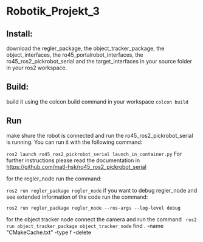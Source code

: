 # Robotik_Projekt_3

## Install:

download the regler_package, the object_tracker_package, the object_interfaces, the ro45_portalrobot_interfaces, the ro45_ros2_pickrobot_serial and the target_interfaces in your source folder in your ros2 workspace. 


## Build:

build it using the colcon build command in your workspace
`colcon build`

## Run
make shure the robot is connected and run the ro45_ros2_pickrobot_serial is running. 
You can run it with the following command:

`ros2 launch ro45_ros2_pickrobot_serial launch_in_container.py`
For further instructions please read the documentation in https://github.com/matl-hsk/ro45_ros2_pickrobot_serial 

for the regler_node run the command:

`ros2 run regler_package regler_node`
if you want to debug regler_node and see extended information of the code run the command:

`ros2 run regler_package regler_node --ros-args --log-level debug`

for the object tracker node connect the camera and run the command
`
ros2 run object_tracker_package object_tracker_node`
find . -name "CMakeCache.txt" -type f -delete
